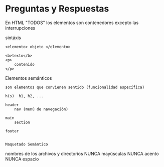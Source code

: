 # Preguntas y Respuestas


En HTML "TODOS" los elementos son contenedores
excepto las interrupciones







sintáxis

    <elemento> objeto </elemento>

    <b>texto</b>
    <p>
        contenido
    </p>



Elementos semánticos

    son elementos que convienen sentido (funcionalidad específica)

    h(s)  h1, h2, ...

    header
        nav (menú de navegación)

    main    
        section

    footer


    Maquetado Semántico






nombres de los archivos y directorios
NUNCA mayúsculas
NUNCA acento
NUNCA espacio

